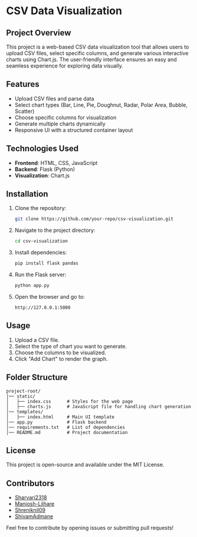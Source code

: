# CSV Data Visualization

## Project Overview
This project is a web-based CSV data visualization tool that allows users to upload CSV files, select specific columns, and generate various interactive charts using Chart.js. The user-friendly interface ensures an easy and seamless experience for exploring data visually.

## Features
- Upload CSV files and parse data
- Select chart types (Bar, Line, Pie, Doughnut, Radar, Polar Area, Bubble, Scatter)
- Choose specific columns for visualization
- Generate multiple charts dynamically
- Responsive UI with a structured container layout

## Technologies Used
- **Frontend**: HTML, CSS, JavaScript
- **Backend**: Flask (Python)
- **Visualization**: Chart.js

## Installation
1. Clone the repository:
   ```bash
   git clone https://github.com/your-repo/csv-visualization.git
   ```
2. Navigate to the project directory:
   ```bash
   cd csv-visualization
   ```
3. Install dependencies:
   ```bash
   pip install flask pandas
   ```
4. Run the Flask server:
   ```bash
   python app.py
   ```
5. Open the browser and go to:
   ```
   http://127.0.0.1:5000
   ```

## Usage
1. Upload a CSV file.
2. Select the type of chart you want to generate.
3. Choose the columns to be visualized.
4. Click "Add Chart" to render the graph.

## Folder Structure
```
project-root/
│── static/
│   ├── index.css      # Styles for the web page
│   ├── charts.js      # JavaScript file for handling chart generation
│── templates/
│   ├── index.html     # Main UI template
│── app.py             # Flask backend
│── requirements.txt   # List of dependencies
│── README.md          # Project documentation
```

## License
This project is open-source and available under the MIT License.

## Contributors
- [Sharvari2318](https://github.com/Sharvari2318)
- [Manjosh-Lilhare](https://github.com/Manjosh-Lilhare)
- [Shreniknil09](https://github.com/Shreniknil09)
- [ShivamAdmane](https://github.com/ShivamAdmane)

Feel free to contribute by opening issues or submitting pull requests!

